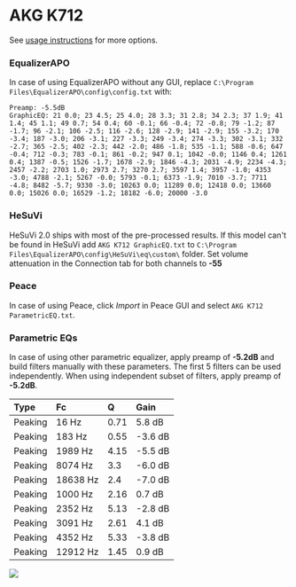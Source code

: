 # AKG K712
See [usage instructions](https://github.com/jaakkopasanen/AutoEq#usage) for more options.

### EqualizerAPO
In case of using EqualizerAPO without any GUI, replace `C:\Program Files\EqualizerAPO\config\config.txt`
with:
```
Preamp: -5.5dB
GraphicEQ: 21 0.0; 23 4.5; 25 4.0; 28 3.3; 31 2.8; 34 2.3; 37 1.9; 41 1.4; 45 1.1; 49 0.7; 54 0.4; 60 -0.1; 66 -0.4; 72 -0.8; 79 -1.2; 87 -1.7; 96 -2.1; 106 -2.5; 116 -2.6; 128 -2.9; 141 -2.9; 155 -3.2; 170 -3.4; 187 -3.0; 206 -3.1; 227 -3.3; 249 -3.4; 274 -3.3; 302 -3.1; 332 -2.7; 365 -2.5; 402 -2.3; 442 -2.0; 486 -1.8; 535 -1.1; 588 -0.6; 647 -0.4; 712 -0.3; 783 -0.1; 861 -0.2; 947 0.1; 1042 -0.0; 1146 0.4; 1261 0.4; 1387 -0.5; 1526 -1.7; 1678 -2.9; 1846 -4.3; 2031 -4.9; 2234 -4.3; 2457 -2.2; 2703 1.0; 2973 2.7; 3270 2.7; 3597 1.4; 3957 -1.0; 4353 -3.0; 4788 -2.1; 5267 -0.0; 5793 -0.1; 6373 -1.9; 7010 -3.7; 7711 -4.8; 8482 -5.7; 9330 -3.0; 10263 0.0; 11289 0.0; 12418 0.0; 13660 0.0; 15026 0.0; 16529 -1.2; 18182 -6.0; 20000 -3.0
```

### HeSuVi
HeSuVi 2.0 ships with most of the pre-processed results. If this model can't be found in HeSuVi add
`AKG K712 GraphicEQ.txt` to `C:\Program Files\EqualizerAPO\config\HeSuVi\eq\custom\` folder.
Set volume attenuation in the Connection tab for both channels to **-55**

### Peace
In case of using Peace, click *Import* in Peace GUI and select `AKG K712 ParametricEQ.txt`.

### Parametric EQs
In case of using other parametric equalizer, apply preamp of **-5.2dB** and build filters manually
with these parameters. The first 5 filters can be used independently.
When using independent subset of filters, apply preamp of **-5.2dB**.

| Type    | Fc       |    Q | Gain    |
|:--------|:---------|:-----|:--------|
| Peaking | 16 Hz    | 0.71 | 5.8 dB  |
| Peaking | 183 Hz   | 0.55 | -3.6 dB |
| Peaking | 1989 Hz  | 4.15 | -5.5 dB |
| Peaking | 8074 Hz  | 3.3  | -6.0 dB |
| Peaking | 18638 Hz | 2.4  | -7.0 dB |
| Peaking | 1000 Hz  | 2.16 | 0.7 dB  |
| Peaking | 2352 Hz  | 5.13 | -2.8 dB |
| Peaking | 3091 Hz  | 2.61 | 4.1 dB  |
| Peaking | 4352 Hz  | 5.33 | -3.8 dB |
| Peaking | 12912 Hz | 1.45 | 0.9 dB  |

![](https://raw.githubusercontent.com/jaakkopasanen/AutoEq/master/results/innerfidelity/sbaf-serious/AKG%20K712/AKG%20K712.png)